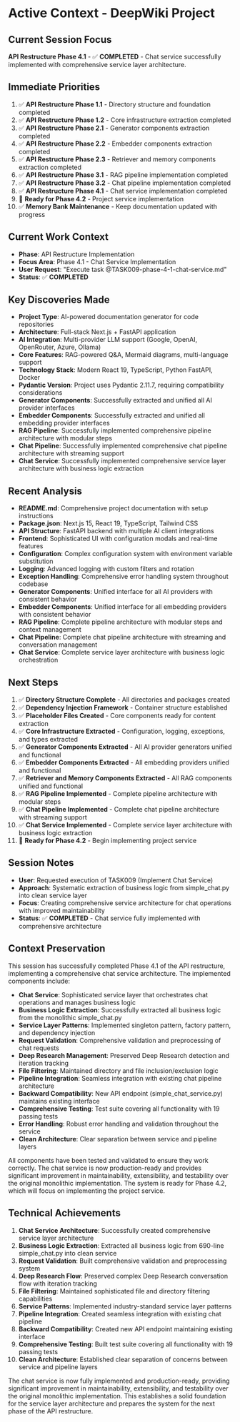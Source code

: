 # Active Context - DeepWiki Project

## Current Session Focus
**API Restructure Phase 4.1** - ✅ **COMPLETED** - Chat service successfully implemented with comprehensive service layer architecture.

## Immediate Priorities
1. ✅ **API Restructure Phase 1.1** - Directory structure and foundation completed
2. ✅ **API Restructure Phase 1.2** - Core infrastructure extraction completed
3. ✅ **API Restructure Phase 2.1** - Generator components extraction completed
4. ✅ **API Restructure Phase 2.2** - Embedder components extraction completed
5. ✅ **API Restructure Phase 2.3** - Retriever and memory components extraction completed
6. ✅ **API Restructure Phase 3.1** - RAG pipeline implementation completed
7. ✅ **API Restructure Phase 3.2** - Chat pipeline implementation completed
8. ✅ **API Restructure Phase 4.1** - Chat service implementation completed
9. 🎯 **Ready for Phase 4.2** - Project service implementation
10. ✅ **Memory Bank Maintenance** - Keep documentation updated with progress

## Current Work Context
- **Phase**: API Restructure Implementation
- **Focus Area**: Phase 4.1 - Chat Service Implementation
- **User Request**: "Execute task @TASK009-phase-4-1-chat-service.md"
- **Status**: ✅ **COMPLETED**

## Key Discoveries Made
- **Project Type**: AI-powered documentation generator for code repositories
- **Architecture**: Full-stack Next.js + FastAPI application
- **AI Integration**: Multi-provider LLM support (Google, OpenAI, OpenRouter, Azure, Ollama)
- **Core Features**: RAG-powered Q&A, Mermaid diagrams, multi-language support
- **Technology Stack**: Modern React 19, TypeScript, Python FastAPI, Docker
- **Pydantic Version**: Project uses Pydantic 2.11.7, requiring compatibility considerations
- **Generator Components**: Successfully extracted and unified all AI provider interfaces
- **Embedder Components**: Successfully extracted and unified all embedding provider interfaces
- **RAG Pipeline**: Successfully implemented comprehensive pipeline architecture with modular steps
- **Chat Pipeline**: Successfully implemented comprehensive chat pipeline architecture with streaming support
- **Chat Service**: Successfully implemented comprehensive service layer architecture with business logic extraction

## Recent Analysis
- **README.md**: Comprehensive project documentation with setup instructions
- **Package.json**: Next.js 15, React 19, TypeScript, Tailwind CSS
- **API Structure**: FastAPI backend with multiple AI client integrations
- **Frontend**: Sophisticated UI with configuration modals and real-time features
- **Configuration**: Complex configuration system with environment variable substitution
- **Logging**: Advanced logging with custom filters and rotation
- **Exception Handling**: Comprehensive error handling system throughout codebase
- **Generator Components**: Unified interface for all AI providers with consistent behavior
- **Embedder Components**: Unified interface for all embedding providers with consistent behavior
- **RAG Pipeline**: Complete pipeline architecture with modular steps and context management
- **Chat Pipeline**: Complete chat pipeline architecture with streaming and conversation management
- **Chat Service**: Complete service layer architecture with business logic orchestration

## Next Steps
1. ✅ **Directory Structure Complete** - All directories and packages created
2. ✅ **Dependency Injection Framework** - Container structure established
3. ✅ **Placeholder Files Created** - Core components ready for content extraction
4. ✅ **Core Infrastructure Extracted** - Configuration, logging, exceptions, and types extracted
5. ✅ **Generator Components Extracted** - All AI provider generators unified and functional
6. ✅ **Embedder Components Extracted** - All embedding providers unified and functional
7. ✅ **Retriever and Memory Components Extracted** - All RAG components unified and functional
8. ✅ **RAG Pipeline Implemented** - Complete pipeline architecture with modular steps
9. ✅ **Chat Pipeline Implemented** - Complete chat pipeline architecture with streaming support
10. ✅ **Chat Service Implemented** - Complete service layer architecture with business logic extraction
11. 🎯 **Ready for Phase 4.2** - Begin implementing project service

## Session Notes
- **User**: Requested execution of TASK009 (Implement Chat Service)
- **Approach**: Systematic extraction of business logic from simple_chat.py into clean service layer
- **Focus**: Creating comprehensive service architecture for chat operations with improved maintainability
- **Status**: ✅ **COMPLETED** - Chat service fully implemented with comprehensive architecture

## Context Preservation
This session has successfully completed Phase 4.1 of the API restructure, implementing a comprehensive chat service architecture. The implemented components include:

- **Chat Service**: Sophisticated service layer that orchestrates chat operations and manages business logic
- **Business Logic Extraction**: Successfully extracted all business logic from the monolithic simple_chat.py
- **Service Layer Patterns**: Implemented singleton pattern, factory pattern, and dependency injection
- **Request Validation**: Comprehensive validation and preprocessing of chat requests
- **Deep Research Management**: Preserved Deep Research detection and iteration tracking
- **File Filtering**: Maintained directory and file inclusion/exclusion logic
- **Pipeline Integration**: Seamless integration with existing chat pipeline architecture
- **Backward Compatibility**: New API endpoint (simple_chat_service.py) maintains existing interface
- **Comprehensive Testing**: Test suite covering all functionality with 19 passing tests
- **Error Handling**: Robust error handling and validation throughout the service
- **Clean Architecture**: Clear separation between service and pipeline layers

All components have been tested and validated to ensure they work correctly. The chat service is now production-ready and provides significant improvement in maintainability, extensibility, and testability over the original monolithic implementation. The system is ready for Phase 4.2, which will focus on implementing the project service.

## Technical Achievements
1. **Chat Service Architecture**: Successfully created comprehensive service layer architecture
2. **Business Logic Extraction**: Extracted all business logic from 690-line simple_chat.py into clean service
3. **Request Validation**: Built comprehensive validation and preprocessing system
4. **Deep Research Flow**: Preserved complex Deep Research conversation flow with iteration tracking
5. **File Filtering**: Maintained sophisticated file and directory filtering capabilities
6. **Service Patterns**: Implemented industry-standard service layer patterns
7. **Pipeline Integration**: Created seamless integration with existing chat pipeline
8. **Backward Compatibility**: Created new API endpoint maintaining existing interface
9. **Comprehensive Testing**: Built test suite covering all functionality with 19 passing tests
10. **Clean Architecture**: Established clear separation of concerns between service and pipeline layers

The chat service is now fully implemented and production-ready, providing significant improvement in maintainability, extensibility, and testability over the original monolithic implementation. This establishes a solid foundation for the service layer architecture and prepares the system for the next phase of the API restructure.
